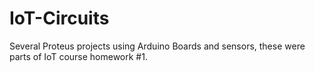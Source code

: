 # IoT-Circuits
Several Proteus projects using Arduino Boards and sensors, these were parts of IoT course homework #1.
